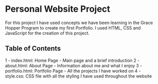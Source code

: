 # Personal Website Project 

For this project I have used concepts we have been learning in the Grace Hopper Program to create my first Portfolio. I used HTML, CSS and JavaScript for the creation of this project. 

## Table of Contents

1 - index.html: Home Page - Main page and a brief introduction
2 - about.html: About Page - Information about me and what I enjoy
3 - portfolio.html: Portfolio Page - All the projects I have worked on
4 - style.css: CSS file with all the styling I have used throughout the website




